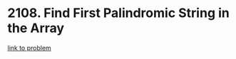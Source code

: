 # 2108. Find First Palindromic String in the Array

[link to problem](https://leetcode.com/problems/find-first-palindromic-string-in-the-array/description/)
